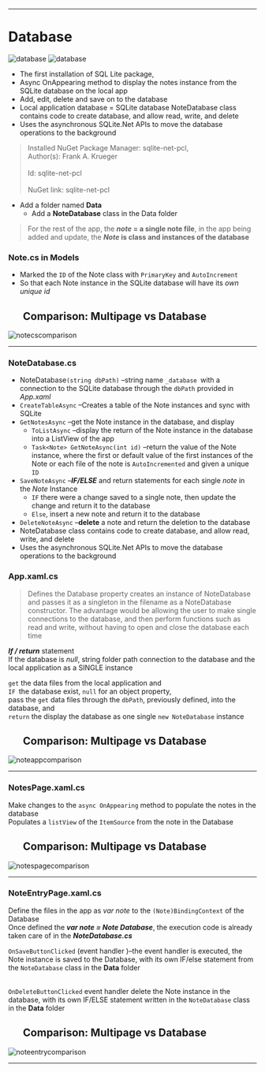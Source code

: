 
***

# Database 
![database](https://github.com/thatssotome/Notes/blob/Database/database.PNG) ![database](https://github.com/thatssotome/Notes/blob/Database/databasenoteentry.PNG)
* The first installation of SQL Lite package, 
* Async  OnAppearing method to display the notes instance from the SQLite database on the local app
* Add, edit, delete and save on to the database
* Local application database = SQLite database NoteDatabase class contains code to create database, and allow read, write, and delete 
* Uses the asynchronous SQLite.Net APIs to move the database operations to the background 

> Installed NuGet Package Manager: sqlite-net-pcl, 
  <br>Author(s): Frank A. Krueger</br>
  <br>Id: sqlite-net-pcl </br>
  <br> NuGet link: sqlite-net-pcl</br>

* Add a folder named **Data** 
  * Add a **NoteDatabase** class in the Data folder 

> For the rest of the app, the **_note_ = a single note file**, in the app being added and update, the **_Note_ is class and instances of the database**

### Note.cs in Models
* Marked the `ID` of the Note class with `PrimaryKey` and `AutoIncrement` 
* So that each Note instance in the SQLite database will have its _own unique id_

&nbsp;&nbsp;&nbsp;&nbsp;&nbsp;&nbsp;Comparison: Multipage vs Database    
 ------
![notecscomparison](https://github.com/thatssotome/Notes/blob/Database/notecscomp.PNG)

***	
### NoteDatabase.cs 
* NoteDatabase`(string dbPath)` –string name `_database `with a connection to the SQLite database through the `dbPath` provided in _App.xaml_ 
* `CreateTableAsync` –Creates a table of the Note instances and sync with SQLite 
* `GetNotesAsync` –get the Note instance in the database, and display 
  * `ToListAsync` –display the return of the Note instance in the database into a ListView of the app 
  * `Task<Note> GetNoteAsync(int id)` –return the value of the Note instance, where the first or default value of the first instances of the Note or each file of the note is `AutoIncremented` and given a unique `ID` 
* `SaveNoteAsync` –**_IF/ELSE_** and return statements for each single _note_ in the _Note_ Instance
  * `IF` there were a change saved to a single note, then update the change and return it to the database 
  * `Else`, insert a new note and return it to the database 
* `DeleteNoteAsync` –**delete** a note and return the deletion to the database 
* NoteDatabase class contains code to create database, and allow read, write, and delete 
* Uses the asynchronous SQLite.Net APIs to move the database operations to the background 

### App.xaml.cs 
> Defines the Database property creates an instance of NoteDatabase and passes it as a singleton in the filename as a NoteDatabase constructor.  The advantage would be allowing the user to make single connections to the database, and then perform functions such as read and write, without having to open and close the database each time 

_**If / return**_ statement 
<br>If the database is _null_, string folder path connection to the database and the local application as a SINGLE instance</br>  

`get` the data files from the local application and 
<br>`IF `the database exist, 
  `null` for an object property, 
<br>pass the `get` data files through the `dbPath`, previously defined, into the database, and 
<br>`return` the display the database as one single `new NoteDatabase` instance </br>
 
&nbsp;&nbsp;&nbsp;&nbsp;&nbsp;&nbsp;Comparison: Multipage vs Database    
 ------
![noteappcomparison](https://github.com/thatssotome/Notes/blob/Database/noteappcomp.PNG)

***
### NotesPage.xaml.cs 
Make changes to the `async OnAppearing` method to populate the notes in the database 
<br>Populates a `listView` of the `ItemSource` from the note in the Database 

 &nbsp;&nbsp;&nbsp;&nbsp;&nbsp;&nbsp;Comparison: Multipage vs Database    
 ------
   ![notespagecomparison](https://github.com/thatssotome/Notes/blob/Database/notespagecomp.PNG)

***

### NoteEntryPage.xaml.cs 
Define the files in the app as _var note_ to the `(Note)BindingContext` of the Database 
<br>Once defined the _**var note = Note Database**_,  the execution code is already taken care of in the _**NoteDatabase.cs**_ 

`OnSaveButtonClicked`  (event handler )–the   event handler is executed, the Note instance is saved to the Database, with its own IF/else statement from the `NoteDatabase` class in the **Data** folder

<br>`OnDeleteButtonClicked` event handler delete the Note instance in the database, with its own IF/ELSE statement written in the `NoteDatabase` class in the **Data** folder 

 &nbsp;&nbsp;&nbsp;&nbsp;&nbsp;&nbsp;Comparison: Multipage vs Database    
 ------
![noteentrycomparison](https://github.com/thatssotome/Notes/blob/Database/noteentrycomp.PNG) 

***




